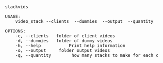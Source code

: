 <pre>
stackvids 

USAGE:
    video_stack --clients <client_folder> --dummies <dummies_folder> --output <output_folder> --quantity <quantity>

OPTIONS:
    -c, --clients <client_folder>  folder of client videos
    -d, --dummies <dummies_folder>  folder of dummy videos
    -h, --help           Print help information 
    -o, --output <output_folder>    folder output videos
    -q, --quantity <quantity>       how many stacks to make for each customer video
</pre>
